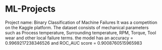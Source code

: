 # ML-Projects

Project name: Binary Classification of Machine Failures
It was a competition on the Kaggle platform.
The dataset consists of mechanical parameters such as Process temperature, Surrounding temperature, RPM, Torque, Tool wear and other local failure terms.
the model has an accuracy  = 0.9969217238346526 and ROC_AUC score = 0.9008760515965983
